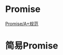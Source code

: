 # Promise
[Promise/A+规范](https://promisesaplus.com/)

<!-- https://juejin.im/post/6844903625769091079 -->

# 简易Promise

```js

```